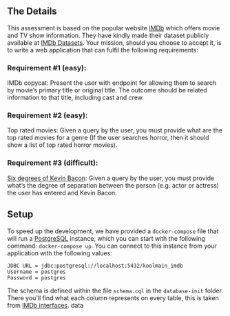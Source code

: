 
## The Details
This assessment is based on the popular website [IMDb](https://www.imdb.com/)
which offers movie and TV show information. They have kindly made their dataset
publicly available at [IMDb Datasets](https://www.imdb.com/interfaces/). Your
mission, should you choose to accept it, is to write a web application that can
fulfil the following requirements:

### Requirement #1 (easy):

IMDb copycat: Present the user with endpoint for allowing them to search by
movie’s primary title or original title. The outcome should be related
information to that title, including cast and crew.

### Requirement #2 (easy):

Top rated movies: Given a query by the user, you must provide what are the top
rated movies for a genre (If the user searches horror, then it should show a
list of top rated horror movies).

### Requirement #3 (difficult):

[Six degrees of Kevin
Bacon](https://en.wikipedia.org/wiki/Six_Degrees_of_Kevin_Bacon): Given a query
by the user, you must provide what’s the degree of separation between the person
(e.g. actor or actress) the user has entered and Kevin Bacon. 

## Setup

To speed up the development, we have provided a `docker-compose` file that
will run a [PostgreSQL](https://www.postgresql.org/) instance,
which you can start with the following command: `docker-compose up`. You can connect to
this instance from your application with the following values:

```
JDBC URL = jdbc:postgresql://localhost:5432/koolmain_imdb
Username = postgres
Password = postgres
```

The schema is defined within the file `schema.cql` in the `database-init` folder. There
you'll find what each column represents on every table, this is taken from
[IMDb interfaces](https://www.imdb.com/interfaces/).
data 
